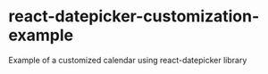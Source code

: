 # react-datepicker-customization-example
Example of a customized calendar using react-datepicker library

